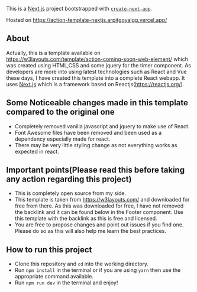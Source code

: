 This is a [Next.js](https://nextjs.org/) project bootstrapped with [`create-next-app`](https://github.com/vercel/next.js/tree/canary/packages/create-next-app).

Hosted on https://action-template-nextjs.arpitgoyalgg.vercel.app/
## About
Actually, this is a template available on https://w3layouts.com/template/action-coming-soon-web-element/ which was created using HTML,CSS and some jquery for the timer component. As developers are more into using latest technologies such as React and Vue these days, I have created this template into a complete React webapp. It uses [Next.js](https://nextjs.org/) which is a framework based on Reactjs(https://reactjs.org/).

## Some Noticeable changes made in this template compared to the original one
* Completely removed vanilla javascript and jquery to make use of React.
* Font Awesome files have been removed and been used as a dependency especially made for react.
* There may be very little styling change as not everything works as expected in react.

## Important points(Please read this before taking any action regarding this project)
* This is completely open source from my side.
* This template is taken from https://w3layouts.com/ and downloaded for free from there. As this was downloaded for free, I have not removed the backlink and it can be found below in the Footer component. Use this template with the backlink as this is free and licensed.
* You are free to propose changes and point out issues if you find one. Please do so as this will also help me learn the best practices.
## How to run this project
* Clone this repository and ```cd``` into the working directory.
* Run ```npm install``` in the terminal or if you are using ```yarn``` then use the appropriate command available.
* Run ```npm run dev``` in the terminal and enjoy!
